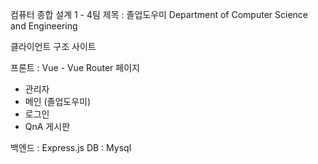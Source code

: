 컴퓨터 종합 설계 1 - 4팀
제목 : 졸업도우미 Department of Computer Science and Engineering

클라이언트 구조 사이트

프론트 : Vue - Vue Router
페이지 
- 관리자
- 메인 (졸업도우미)
- 로그인
- QnA 게시판

백엔드 : Express.js
DB : Mysql
